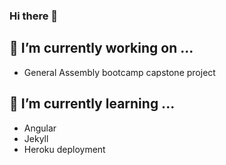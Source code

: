 ### Hi there 👋

## 🔭 I’m currently working on ...
- General Assembly bootcamp capstone project

##  🌱 I’m currently learning ...
- Angular
- Jekyll
- Heroku deployment
